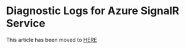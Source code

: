 # Diagnostic Logs for Azure SignalR Service
This article has been moved to [HERE](https://docs.microsoft.com/azure/azure-signalr/signalr-howto-diagnostic-logs)